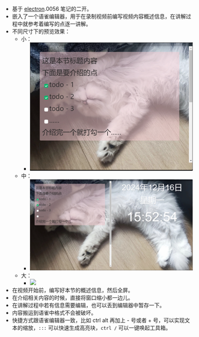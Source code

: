 - 基于 [electron](https://github.com/Tdahuyou/electron).0056 笔记的二开。
- 嵌入了一个语雀编辑器，用于在录制视频前编写视频内容概述信息，在讲解过程中就参考着编写的点逐一讲解。
- 不同尺寸下的预览效果：
  - 小：
    - ![](assets/2024-12-16-15-54-16.png)
  - 中：
    - ![](assets/2024-12-16-15-54-32.png)
  - 大：
    - ![](assets/2024-12-16-15-54-27.png)
- 在视频开始前，编写好本节的概述信息，然后全屏。
- 在介绍相关内容的时候，直接将窗口缩小都一边儿。
- 在讲解过程中若有信息需要编辑，也可以丢到编辑器中暂存一下。
- 内容搬运到语雀中格式不会被破坏。
- 快捷方式跟语雀编辑器一致，比如 ctrl alt 再加上 - 号或者 + 号，可以实现文本的缩放，`:::` 可以快速生成高亮块，`ctrl /` 可以一键唤起工具箱。
